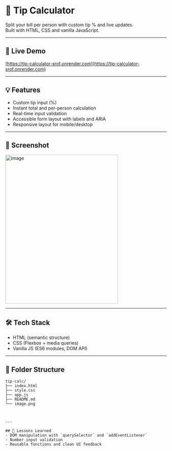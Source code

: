 # 🧮 Tip Calculator

Split your bill per person with custom tip % and live updates.  
Built with HTML, CSS and vanilla JavaScript.

---

## 🚀 Live Demo  
[https://tip-calculator-srof.onrender.com](https://tip-calculator-srof.onrender.com)


---

## 💡 Features
- Custom tip input (%)
- Instant total and per-person calculation
- Real-time input validation
- Accessible form layout with labels and ARIA
- Responsive layout for mobile/desktop

---

## 📸 Screenshot  
<img width="352" height="463" alt="image" src="https://github.com/user-attachments/assets/2ecf6bce-f066-4726-8a8d-67e5d740755f" />


---

## 🛠️ Tech Stack
- HTML (semantic structure)
- CSS (Flexbox + media queries)
- Vanilla JS (ES6 modules, DOM API)

---

## 📂 Folder Structure

```text
tip-calc/
├── index.html
├── style.css
├── app.js
├── README.md
└── image.png



---

## 🧠 Lessons Learned
- DOM manipulation with `querySelector` and `addEventListener`
- Number input validation
- Reusable functions and clean UI feedback








